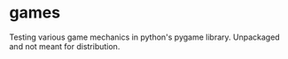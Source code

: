 # games
Testing various game mechanics in python's pygame library. Unpackaged and not meant for distribution.
